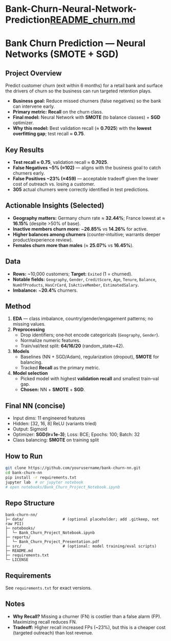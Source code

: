 # Bank-Churn-Neural-Network-Prediction[README_churn.md](https://github.com/user-attachments/files/22032840/README_churn.md)

# Bank Churn Prediction — Neural Networks (SMOTE + SGD)

## Project Overview
Predict customer churn (exit within 6 months) for a retail bank and surface the drivers of churn so the business can run targeted retention plays.

- **Business goal:** Reduce missed churners (false negatives) so the bank can intervene early.
- **Primary metric:** **Recall** on the churn class.
- **Final model:** Neural Network with **SMOTE** (to balance classes) + **SGD** optimizer.
- **Why this model:** Best validation recall (≈ **0.7025**) with the **lowest overfitting gap**; test recall ≈ **0.75**.

## Key Results
- **Test recall ≈ 0.75**, validation recall ≈ **0.7025**.
- **False Negatives ~5% (≈102)** — aligns with the business goal to catch churners early.
- **False Positives ~23% (≈459)** — acceptable tradeoff given the lower cost of outreach vs. losing a customer.
- **305** actual churners were correctly identified in test predictions.

## Actionable Insights (Selected)
- **Geography matters:** Germany churn rate ≈ **32.44%**; France lowest at ≈ **16.15%** (despite >50% of base).
- **Inactive members churn more:** ~**26.85%** vs **14.26%** for active.
- **Higher balances among churners** (counter‑intuitive; warrants deeper product/experience review).
- **Females churn more than males** (≈ **25.07%** vs **16.45%**).

## Data
- **Rows:** ~10,000 customers; **Target:** `Exited` (1 = churned).
- **Notable fields:** `Geography`, `Gender`, `CreditScore`, `Age`, `Tenure`, `Balance`, `NumOfProducts`, `HasCrCard`, `IsActiveMember`, `EstimatedSalary`.
- **Imbalance:** ~**20.4%** churners.

## Method
1. **EDA** — class imbalance, country/gender/engagement patterns; no missing values.
2. **Preprocessing**
   - Drop identifiers; one‑hot encode categoricals (`Geography`, `Gender`).
   - Normalize numeric features.
   - Train/val/test split: **64/16/20** (random_state=42).
3. **Models**
   - Baselines (NN + SGD/Adam), regularization (dropout), **SMOTE** for balancing.
   - Tracked **Recall** as the primary metric.
4. **Model selection**
   - Picked model with highest **validation recall** and smallest train–val gap.
   - **Chosen:** NN + **SMOTE** + **SGD**.

## Final NN (concise)
- Input dims: 11 engineered features
- Hidden: [32, 16, 8] ReLU (variants tried)
- Output: Sigmoid
- Optimizer: **SGD(lr=1e-3)**; Loss: BCE; Epochs: 100; Batch: 32
- Class balancing: **SMOTE** on training split

## How to Run
```bash
git clone https://github.com/yourusername/bank-churn-nn.git
cd bank-churn-nn
pip install -r requirements.txt
jupyter lab  # or jupyter notebook
# open notebooks/Bank_Churn_Project_Notebook.ipynb
```

## Repo Structure
```
bank-churn-nn/
├─ data/                 # (optional placeholder; add .gitkeep, not raw PII)
├─ notebooks/
│  └─ Bank_Churn_Project_Notebook.ipynb
├─ reports/
│  └─ Bank_Churn_Project_Presentation.pdf
├─ src/                  # (optional: model training/eval scripts)
├─ README.md
├─ requirements.txt
└─ LICENSE
```

## Requirements
See `requirements.txt` for exact versions.

## Notes
- **Why Recall?** Missing a churner (FN) is costlier than a false alarm (FP). Maximizing recall reduces FN.
- **Tradeoff:** Higher recall increased FPs (~23%), but this is a cheaper cost (targeted outreach) than lost revenue.
